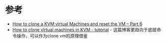 

# 参考

* [How to clone a KVM virtual Machines and reset the VM – Part 6](http://www.unixarena.com/2015/12/how-to-clone-a-kvm-virtual-machines-and-reset-the-vm.html)
* [How to clone virtual machines in KVM - tutorial](http://www.dedoimedo.com/computers/kvm-clone.html) - 这篇博客更趋向于底层命令操作，可以作为clone vm的原理借鉴